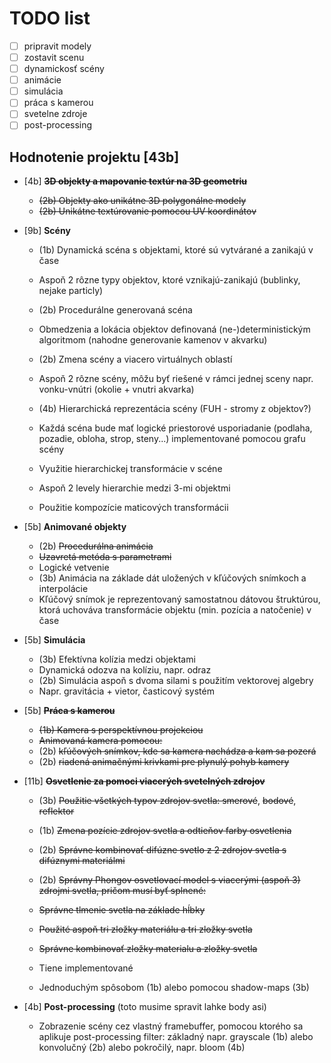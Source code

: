 # TODO list

 - [ ] pripravit modely
 - [ ] zostavit scenu
 - [ ] dynamickosť scény
 - [ ] animácie
 - [ ] simulácia
 - [ ] práca s kamerou
 - [ ] svetelne zdroje
 - [ ] post-processing

## Hodnotenie projektu [43b]

- [4b] ~~<b>3D objekty a mapovanie textúr na 3D geometriu</b>~~
  -  ~~(2b) Objekty ako unikátne 3D polygonálne modely~~
  -  ~~(2b) Unikátne textúrovanie pomocou UV koordinátov~~
- [9b] <b>Scény</b>
  -  (1b) Dynamická scéna s objektami, ktoré sú vytvárané a zanikajú v čase
  -  Aspoň 2 rôzne typy objektov, ktoré vznikajú-zanikajú (bublinky, nejake particly)
  -  (2b) Procedurálne generovaná scéna
  -  Obmedzenia a lokácia objektov definovaná (ne-)deterministickým
algoritmom (nahodne generovanie kamenov v akvarku)

  - (2b) Zmena scény a viacero virtuálnych oblastí
  - Aspoň 2 rôzne scény, môžu byť riešené v rámci jednej sceny napr.
vonku-vnútri (okolie + vnutri akvarka)

  - (4b) Hierarchická reprezentácia scény (FUH - stromy z objektov?)
  - Každá scéna bude mať logické priestorové usporiadanie (podlaha,
pozadie, obloha, strop, steny...) implementované pomocou grafu
scény
  - Využitie hierarchickej transformácie v scéne
  - Aspoň 2 levely hierarchie medzi 3-mi objektmi
  - Použitie kompozície maticových transformácii

- [5b] <b>Animované objekty</b>
  - (2b) ~~Procedurálna animácia~~
  - ~~Uzavretá metóda s parametrami~~
  - Logické vetvenie
  - (3b) Animácia na základe dát uložených v kľúčových snímkoch a
interpolácie
  - Kľúčový snímok je reprezentovaný samostatnou dátovou
štruktúrou, ktorá uchováva transformácie objektu (min. pozícia a
natočenie) v čase

- [5b] <b>Simulácia</b>
  - (3b) Efektívna kolízia medzi objektami
  - Dynamická odozva na kolíziu, napr. odraz
  - (2b) Simulácia aspoň s dvoma silami s použitím vektorovej algebry
  - Napr. gravitácia + vietor, časticový systém

- [5b] ~~<b>Práca s kamerou</b>~~
  - ~~(1b) Kamera s perspektívnou projekciou~~
  - ~~Animovaná kamera pomocou:~~
  - (2b) ~~kľúčových snímkov, kde sa kamera nachádza a kam sa pozerá~~
  - (2b) ~~riadená animačnými krivkami pre plynulý pohyb kamery~~

- [11b] ~~<b>Osvetlenie za pomoci viacerých svetelných zdrojov</b>~~
  - (3b) ~~Použitie všetkých typov zdrojov svetla: smerové~~, ~~bodové~~, ~~reflektor~~
  - (1b) ~~Zmena pozície zdrojov svetla a odtieňov farby osvetlenia~~
  - (2b) ~~Správne kombinovať difúzne svetlo z 2 zdrojov svetla s difúznymi
materiálmi~~
  - (2b) ~~Správny Phongov osvetlovací model s viacerými (aspoň 3) zdrojmi
svetla, pričom musí byť splnené:~~
  - ~~Správne tlmenie svetla na základe hĺbky~~
  - ~~Použité aspoň tri zložky materiálu a tri zložky svetla~~
  - ~~Správne kombinovať zložky materialu a zložky svetla~~
  - Tiene implementované

  - Jednoduchým spôsobom (1b) alebo pomocou shadow-maps (3b)
 
- [4b] <b>Post-processing</b> (toto musime spravit lahke body asi)
  - Zobrazenie scény cez vlastný framebuffer, pomocou ktorého sa aplikuje
post-processing filter: základný napr. grayscale (1b) alebo konvolučný (2b)
alebo pokročilý, napr. bloom (4b)